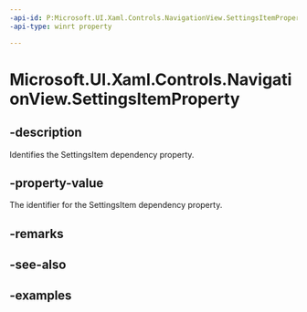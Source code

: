 ```yaml
---
-api-id: P:Microsoft.UI.Xaml.Controls.NavigationView.SettingsItemProperty
-api-type: winrt property

---
```

<!-- Property syntax.
public DependencyProperty SettingsItemProperty { get; }
-->

# Microsoft.UI.Xaml.Controls.NavigationView.SettingsItemProperty


## -description

Identifies the SettingsItem dependency property.


## -property-value

The identifier for the SettingsItem dependency property.


## -remarks


## -see-also


## -examples


